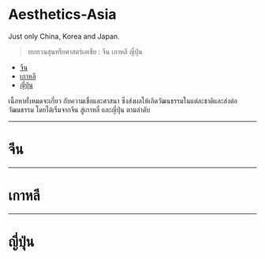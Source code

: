 # Aesthetics-Asia
Just only China, Korea and Japan. 
> ทบทวนสุนทรียศาสตร์เอเชีย : จีน เกาหลี ญี่ปุ่น
- [จีน](#จีน)
- [เกาหลี](#เกาหลี)
- [ญี่ปุ่น](#ญี่ปุ่น)

เนื้อหาทั้งหมดจะเกี่ยว กับความเชื่อและศาสนา ซึ่งส่งผลให้เกิดวัฒนธรรมในแต่ละชาติและส่งต่อวัฒนธรรม โดยได้เริ่มจากจีน สู่เกาหลี่ และญี่ปุ่น ตามลำดับ 

-----
# จีน

-----
# เกาหลี

-----
# ญี่ปุ่น
